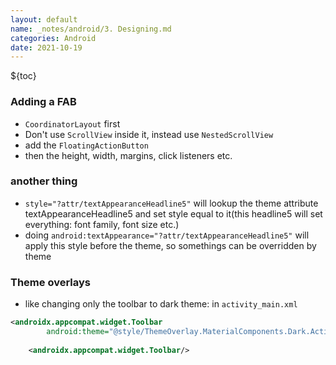 ```yaml
---
layout: default
name: _notes/android/3. Designing.md
categories: Android
date: 2021-10-19
---
```

<script 
    type="text/javascript"
    src="https://unpkg.com/mermaid@8.13.2/dist/mermaid.min.js">
</script>

<link 
  rel="stylesheet" 
  href="https://cdn.jsdelivr.net/npm/katex@0.13.18/dist/katex.min.css" integrity="sha384-zTROYFVGOfTw7JV7KUu8udsvW2fx4lWOsCEDqhBreBwlHI4ioVRtmIvEThzJHGET" crossorigin="anonymous">

<script defer 
  src="https://cdn.jsdelivr.net/npm/katex@0.13.18/dist/katex.min.js" integrity="sha384-GxNFqL3r9uRJQhR+47eDxuPoNE7yLftQM8LcxzgS4HT73tp970WS/wV5p8UzCOmb" crossorigin="anonymous">
</script>

<script defer 
  src="https://cdn.jsdelivr.net/npm/katex@0.13.18/dist/contrib/auto-render.min.js" integrity="sha384-vZTG03m+2yp6N6BNi5iM4rW4oIwk5DfcNdFfxkk9ZWpDriOkXX8voJBFrAO7MpVl" crossorigin="anonymous">
</script>
<script>
    document.addEventListener("DOMContentLoaded", function() {
        renderMathInElement(document.body, {
          // customised options
          // • auto-render specific keys, e.g.:
          delimiters: [
              {left: '$$', right: '$$', display: true},
              {left: '$', right: '$', display: false},
              {left: '\(', right: '\)', display: false},
              {left: '\[', right: '\]', display: true}
          ],
          // • rendering keys, e.g.:
          throwOnError : false
        });
    });
</script>
${toc}

### Adding a FAB
- `CoordinatorLayout` first
- Don't use `ScrollView` inside it, instead use `NestedScrollView`
- add the `FloatingActionButton`
- then the height, width, margins, click listeners etc.
### another thing
- `style="?attr/textAppearanceHeadline5"` will lookup the theme attribute textAppearanceHeadline5 and set style equal to it(this headline5 will set everything: font family, font size etc.)
- doing `android:textAppearance="?attr/textAppearanceHeadline5"` will apply this style before the theme, so somethings can be overridden by theme
### Theme overlays
- like changing only the toolbar to dark theme: in `activity_main.xml`
```xml
<androidx.appcompat.widget.Toolbar
		android:theme="@style/ThemeOverlay.MaterialComponents.Dark.ActionBar">
		
	<androidx.appcompat.widget.Toolbar/>
```